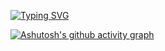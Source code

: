 [![Typing SVG](https://readme-typing-svg.demolab.com?font=Zhi+Mang+Xing&duration=3000&pause=100&color=000000&multiline=true&repeat=false&width=435&height=80&lines=G3G4X5X6;%E5%8B%BE%E4%B8%89%E8%82%A1%E5%9B%9B%E5%BC%A6%E4%BA%94%E5%B0%8F%E5%85%AD;%E8%B7%AF%E6%BC%AB%E6%BC%AB%E5%85%B6%E4%BF%AE%E8%BF%9C%E5%85%AE%EF%BC%8C%E5%90%BE%E5%B0%86%E4%B8%8A%E4%B8%8B%E8%80%8C%E6%B1%82%E7%B4%A2)](https://git.io/typing-svg)

[![Ashutosh's github activity graph](https://github-readme-activity-graph.vercel.app/graph?username=G3G4X5X6&bg_color=2e292e&color=f5008f&line=4c9e74&point=096390&area=true&hide_border=true)](https://github.com/ashutosh00710/github-readme-activity-graph)
